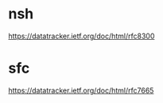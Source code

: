 # nsh

https://datatracker.ietf.org/doc/html/rfc8300

# sfc 

https://datatracker.ietf.org/doc/html/rfc7665
